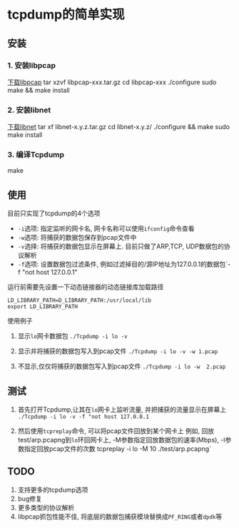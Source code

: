  # tcpdump的简单实现
 
 ## 安装
 
 ### 1. 安装libpcap
 
 [下载libpcap](https://www.tcpdump.org/release/libpcap-1.9.1.tar.gz)
 tar xzvf libpcap-xxx.tar.gz
 cd libpcap-xxx
 ./configure
 sudo make && make install
 
 ### 2. 安装libnet
 [下载libnet](https://github.com/libnet/libnet/releases)
 tar xf libnet-x.y.z.tar.gz
 cd libnet-x.y.z/
 ./configure && make
 sudo make install
 
 ### 3. 编译Tcpdump
 
 make
 
 ## 使用
 
 目前只实现了tcpdump的4个选项
 * `-i`选项: 指定监听的网卡名, 网卡名称可以使用`ifconfig`命令查看
 * `-w`选项: 将捕获的数据包保存到pcap文件中
 * `-v`选择: 将捕获的数据包显示在屏幕上. 目前只做了ARP,TCP, UDP数据包的协议解析
 * `-f`选项: 设置数据包过滤条件, 例如过滤掉目的/源IP地址为127.0.0.1的数据包`-f "not host 127.0.0.1"
 
 运行前需要先设置一下动态链接器的动态链接库加载路径
 ```
 LD_LIBRARY_PATH=D_LIBRARY_PATH:/usr/local/lib
 export LD_LIBRARY_PATH
 ```
 使用例子
 1. 显示`lo`网卡数据包
 `./Tcpdump -i lo -v`
 2. 显示并将捕获的数据包写入到pcap文件
 `./Tcpdump -i lo -v -w 1.pcap`
 
 3. 不显示,仅仅将捕获的数据包写入到pcap文件
 `./Tcpdump -i lo -w  2.pcap`
 
 ## 测试
 
 1. 首先打开Tcpdump,让其在`lo`网卡上监听流量, 并把捕获的流量显示在屏幕上
 `./Tcpdump -i lo -v -f "not host 127.0.0.1`

 2. 然后使用`tcpreplay`命令, 可以将pcap文件回放到某个网卡上
 例如, 回放test/arp.pcapng到`lo`环回网卡上, -M参数指定回放数据包的速率(Mbps), -l参数指定回放pcap文件的次数
 tcpreplay -i lo -M 10 ./test/arp.pcapng`
 
 ## TODO
 1. 支持更多的tcpdump选项
 2. bug修复
 3. 更多类型的协议解析
 4. libpcap抓包性能不佳, 将底层的数据包捕获模块替换成`PF_RING`或者`dpdk`等
 
 
 
